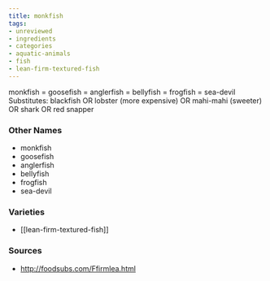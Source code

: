 ```yaml
---
title: monkfish
tags:
- unreviewed
- ingredients
- categories
- aquatic-animals
- fish
- lean-firm-textured-fish
---
```

monkfish = goosefish = anglerfish = bellyfish = frogfish = sea-devil Substitutes: blackfish OR lobster (more expensive) OR mahi-mahi (sweeter) OR shark OR red snapper

### Other Names

* monkfish
* goosefish
* anglerfish
* bellyfish
* frogfish
* sea-devil

### Varieties

* [[lean-firm-textured-fish]]

### Sources
* http://foodsubs.com/Ffirmlea.html

